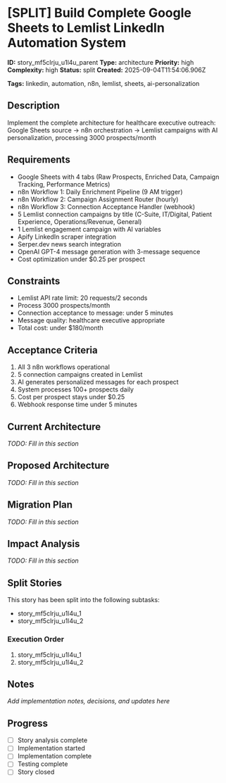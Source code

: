 # [SPLIT] Build Complete Google Sheets to Lemlist LinkedIn Automation System

**ID:** story_mf5clrju_u1l4u_parent
**Type:** architecture
**Priority:** high
**Complexity:** high
**Status:** split
**Created:** 2025-09-04T11:54:06.906Z

**Tags:** linkedin, automation, n8n, lemlist, sheets, ai-personalization

## Description
Implement the complete architecture for healthcare executive outreach: Google Sheets source → n8n orchestration → Lemlist campaigns with AI personalization, processing 3000 prospects/month

## Requirements
- Google Sheets with 4 tabs (Raw Prospects, Enriched Data, Campaign Tracking, Performance Metrics)
- n8n Workflow 1: Daily Enrichment Pipeline (9 AM trigger)
- n8n Workflow 2: Campaign Assignment Router (hourly)
- n8n Workflow 3: Connection Acceptance Handler (webhook)
- 5 Lemlist connection campaigns by title (C-Suite, IT/Digital, Patient Experience, Operations/Revenue, General)
- 1 Lemlist engagement campaign with AI variables
- Apify LinkedIn scraper integration
- Serper.dev news search integration
- OpenAI GPT-4 message generation with 3-message sequence
- Cost optimization under $0.25 per prospect

## Constraints
- Lemlist API rate limit: 20 requests/2 seconds
- Process 3000 prospects/month
- Connection acceptance to message: under 5 minutes
- Message quality: healthcare executive appropriate
- Total cost: under $180/month

## Acceptance Criteria
1. All 3 n8n workflows operational
2. 5 connection campaigns created in Lemlist
3. AI generates personalized messages for each prospect
4. System processes 100+ prospects daily
5. Cost per prospect stays under $0.25
6. Webhook response time under 5 minutes

## Current Architecture
_TODO: Fill in this section_

## Proposed Architecture
_TODO: Fill in this section_

## Migration Plan
_TODO: Fill in this section_

## Impact Analysis
_TODO: Fill in this section_

## Split Stories
This story has been split into the following subtasks:
- story_mf5clrju_u1l4u_1
- story_mf5clrju_u1l4u_2

### Execution Order
1. story_mf5clrju_u1l4u_1
2. story_mf5clrju_u1l4u_2

## Notes
_Add implementation notes, decisions, and updates here_

## Progress
- [ ] Story analysis complete
- [ ] Implementation started
- [ ] Implementation complete
- [ ] Testing complete
- [ ] Story closed
